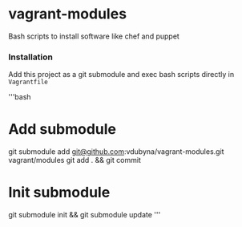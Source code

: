 vagrant-modules
===============

Bash scripts to install software like chef and puppet

### Installation

Add this project as a git submodule and exec bash scripts directly in `Vagrantfile`

'''bash
# Add submodule
git submodule add git@github.com:vdubyna/vagrant-modules.git vagrant/modules
git add . && git commit

# Init submodule
git submodule init && git submodule update
'''

